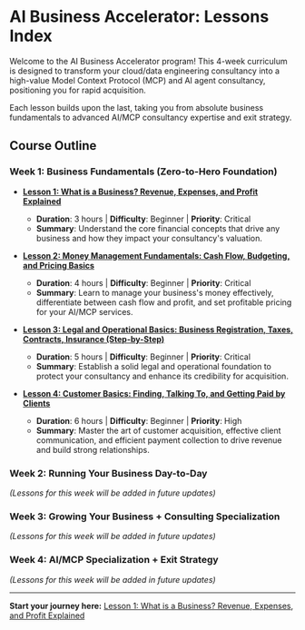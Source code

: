 # AI Business Accelerator: Lessons Index

Welcome to the AI Business Accelerator program! This 4-week curriculum is designed to transform your cloud/data engineering consultancy into a high-value Model Context Protocol (MCP) and AI agent consultancy, positioning you for rapid acquisition.

Each lesson builds upon the last, taking you from absolute business fundamentals to advanced AI/MCP consultancy expertise and exit strategy.

## Course Outline

### Week 1: Business Fundamentals (Zero-to-Hero Foundation)

*   **[Lesson 1: What is a Business? Revenue, Expenses, and Profit Explained](lesson_1_business_basics.md)**
    *   **Duration**: 3 hours | **Difficulty**: Beginner | **Priority**: Critical
    *   **Summary**: Understand the core financial concepts that drive any business and how they impact your consultancy's valuation.

*   **[Lesson 2: Money Management Fundamentals: Cash Flow, Budgeting, and Pricing Basics](lesson_2_money_management_fundamentals.md)**
    *   **Duration**: 4 hours | **Difficulty**: Beginner | **Priority**: Critical
    *   **Summary**: Learn to manage your business's money effectively, differentiate between cash flow and profit, and set profitable pricing for your AI/MCP services.

*   **[Lesson 3: Legal and Operational Basics: Business Registration, Taxes, Contracts, Insurance (Step-by-Step)](lesson_3_legal_operational_basics.md)**
    *   **Duration**: 5 hours | **Difficulty**: Beginner | **Priority**: Critical
    *   **Summary**: Establish a solid legal and operational foundation to protect your consultancy and enhance its credibility for acquisition.

*   **[Lesson 4: Customer Basics: Finding, Talking To, and Getting Paid by Clients](lesson_4_customer_basics.md)**
    *   **Duration**: 6 hours | **Difficulty**: Beginner | **Priority**: High
    *   **Summary**: Master the art of customer acquisition, effective client communication, and efficient payment collection to drive revenue and build strong relationships.

### Week 2: Running Your Business Day-to-Day
*(Lessons for this week will be added in future updates)*

### Week 3: Growing Your Business + Consulting Specialization
*(Lessons for this week will be added in future updates)*

### Week 4: AI/MCP Specialization + Exit Strategy
*(Lessons for this week will be added in future updates)*

---

**Start your journey here:** [Lesson 1: What is a Business? Revenue, Expenses, and Profit Explained](lesson_1_business_basics.md)

